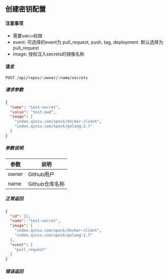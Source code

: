 ## 创建密钥配置

#### 注意事项

- 需要`admin`权限
- event: 可选择的event为 pull_request, push, tag, deployment. 默认选择为 pull_request  
- image: 授权注入secrets的镜像名称

#### 请求

```
POST /api/repos/:owner/:name/secrets
```

##### 请求参数

```json
{
  "name": "test-secret",
  "value": "test-pwd",
  "image": [
    "index.qiniu.com/spock/docker-client",
    "index.qiniu.com/spock/golang:1.7"
  ]
}
```

##### 参数说明

|参数|说明|
|---|---|
|owner|Github用户|
|name|Github仓库名称|

##### 正常返回

```json
{
  "id": 22,
  "name": "test-secret",
  "image": [
    "index.qiniu.com/spock/docker-client",
    "index.qiniu.com/spock/golang:1.7"
  ],
  "event": [
    "pull_request"
  ]
}
```
	
##### 错误返回
